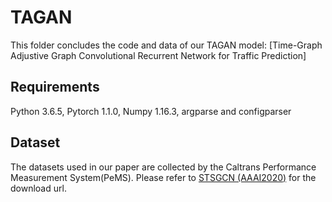 # TAGAN
This folder concludes the code and data of our TAGAN model: [Time-Graph Adjustive Graph Convolutional Recurrent Network for Traffic Prediction]



## Requirements

Python 3.6.5, Pytorch 1.1.0, Numpy 1.16.3, argparse and configparser

## Dataset
The datasets used in our paper are collected by the Caltrans Performance Measurement System(PeMS). Please refer to [STSGCN (AAAI2020)](https://github.com/Davidham3/STSGCN) for the download url.

